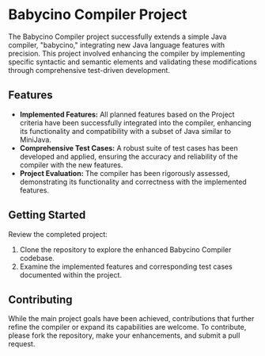 # Babycino Compiler Project

The Babycino Compiler project successfully extends a simple Java compiler, "babycino," integrating new Java language features with precision. This project involved enhancing the compiler by implementing specific syntactic and semantic elements and validating these modifications through comprehensive test-driven development.

## Features

- **Implemented Features:** All planned features based on the Project criteria have been successfully integrated into the compiler, enhancing its functionality and compatibility with a subset of Java similar to MiniJava.
- **Comprehensive Test Cases:** A robust suite of test cases has been developed and applied, ensuring the accuracy and reliability of the compiler with the new features.
- **Project Evaluation:** The compiler has been rigorously assessed, demonstrating its functionality and correctness with the implemented features.

## Getting Started

Review the completed project:

1. Clone the repository to explore the enhanced Babycino Compiler codebase.
2. Examine the implemented features and corresponding test cases documented within the project.

## Contributing

While the main project goals have been achieved, contributions that further refine the compiler or expand its capabilities are welcome. To contribute, please fork the repository, make your enhancements, and submit a pull request.
